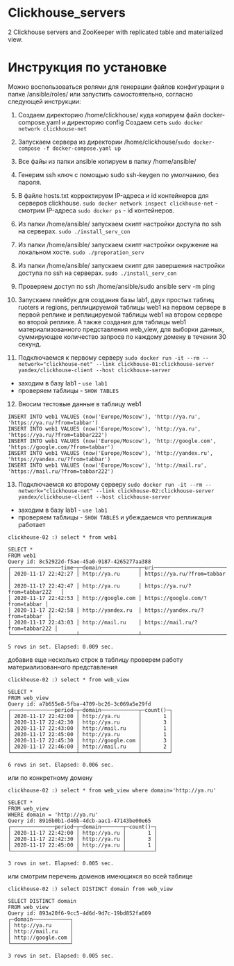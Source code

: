 # Clickhouse_servers
2 Clickhouse servers and ZooKeeper with replicated table and materialized view.

# Инструкция по установке
Можно воспользоваться ролями для генерации файлов конфигурации в папке /ansible/roles/
или запустить самостоятельно, согласно следующей инструкции:

1. Создаем директорию /home/clickhouse/ куда копируем файл docker-compose.yaml и директорию config
Создаем сеть `sudo docker network clickhouse-net` 

2. Запускаем сервера из директории /home/clickhouse/`sudo docker-compose -f docker-compose.yaml up`

3. Все файы из папки ansible копируем в папку /home/ansible/

4. Генерим ssh ключ с помощью sudo ssh-keygen по умолчанию, без пароля.

5. В файле hosts.txt корректируем IP-адреса и id контейнеров для серверов clickhouse.
`sudo docker network inspect clickhouse-net` - смотрим IP-адреса
`sudo docker ps` - id контейнеров.

6. Из папки /home/ansible/ запускаем скипт настройки доступа по ssh на серверах.
`sudo ./install_serv_con`

7. Из папки /home/ansible/ запускаем скипт настройки окружение на локальном хосте.
`sudo ./preporation_serv`

8. Из папки /home/ansible/ запускаем скипт для завершения настройки доступа по ssh на серверах.
`sudo ./install_serv_con`

9. Проверяем доступ по ssh /home/ansible/sudo ansible serv -m ping

10. Запускаем плейбук для создания базы lab1, двух простых таблиц ruoters и regions,
реплицируемой таблицы web1 на первом сервере в первой реплике и реплицируемой таблицы 
web1 на втором сервере во второй реплике. А также создания для таблицы web1 материализованного представления 
web_view, для выборки данных, суммирующее количество запросв по каждому домену в течении 30 секунд.

11. Подключаемся к первому серверу
`sudo docker run -it --rm --network="clickhouse-net" --link clickhouse-01:clickhouse-server yandex/clickhouse-client --host clickhouse-server`
- заходим в базу lab1 - `use lab1`
- проверяем таблицы - `SHOW TABLES`

12. Вносим тестовые данные в таблицу web1
```
INSERT INTO web1 VALUES (now('Europe/Moscow'), 'http://ya.ru', 'https://ya.ru/?from=tabbar')
INSERT INTO web1 VALUES (now('Europe/Moscow'), 'http://ya.ru', 'https://ya.ru/?from=tabbar222')
INSERT INTO web1 VALUES (now('Europe/Moscow'), 'http://google.com', 'https://google.com/?from=tabbar')
INSERT INTO web1 VALUES (now('Europe/Moscow'), 'http://yandex.ru', 'https://yandex.ru/?from=tabbar')
INSERT INTO web1 VALUES (now('Europe/Moscow'), 'http://mail.ru', 'https://mail.ru/?from=tabbar222')
```
13. Подключаемся ко второму серверу
`sudo docker run -it --rm --network="clickhouse-net" --link clickhouse-02:clickhouse-server yandex/clickhouse-client --host clickhouse-server`
- заходим в базу lab1 - `use lab1`
- проверяем таблицы - `SHOW TABLES`
и убеждаемся что репликация работает
```
clickhouse-02 :) select * from web1

SELECT *
FROM web1
Query id: 8c52922d-f5ae-45a0-9187-4265277aa388
┌────────────────time─┬─domain────────────┬─uri─────────────────────────────┐
│ 2020-11-17 22:42:27 │ http://ya.ru      │ https://ya.ru/?from=tabbar      │
│ 2020-11-17 22:42:47 │ http://ya.ru      │ https://ya.ru/?from=tabbar222   │
│ 2020-11-17 22:42:53 │ http://google.com │ https://google.com/?from=tabbar │
│ 2020-11-17 22:42:58 │ http://yandex.ru  │ https://yandex.ru/?from=tabbar  │
│ 2020-11-17 22:43:03 │ http://mail.ru    │ https://mail.ru/?from=tabbar222 │
└─────────────────────┴───────────────────┴─────────────────────────────────┘

5 rows in set. Elapsed: 0.009 sec. 
```
добавив еще несколько строк в таблицу проверем работу материализованного представления
```
clickhouse-02 :) select * from web_view

SELECT *
FROM web_view
Query id: a7b655e8-5fba-4709-bc26-3c069a5e29fd
┌──────────────period─┬─domain────────────┬─count()─┐
│ 2020-11-17 22:42:00 │ http://ya.ru      │       1 │
│ 2020-11-17 22:42:30 │ http://ya.ru      │       3 │
│ 2020-11-17 22:43:00 │ http://mail.ru    │       1 │
│ 2020-11-17 22:45:00 │ http://ya.ru      │       1 │
│ 2020-11-17 22:45:30 │ http://google.com │       3 │
│ 2020-11-17 22:46:00 │ http://mail.ru    │       2 │
└─────────────────────┴───────────────────┴─────────┘

6 rows in set. Elapsed: 0.006 sec. 
```
или по конкретному домену
```
clickhouse-02 :) select * from web_view where domain='http://ya.ru'

SELECT *
FROM web_view
WHERE domain = 'http://ya.ru'
Query id: 8916b0b1-d46b-4dcb-aac1-47143be00e65
┌──────────────period─┬─domain───────┬─count()─┐
│ 2020-11-17 22:42:00 │ http://ya.ru │       1 │
│ 2020-11-17 22:42:30 │ http://ya.ru │       3 │
│ 2020-11-17 22:45:00 │ http://ya.ru │       1 │
└─────────────────────┴──────────────┴─────────┘

3 rows in set. Elapsed: 0.005 sec.
```
или смотрим перечень доменов имеющихся во всей таблице
```
clickhouse-02 :) select DISTINCT domain from web_view

SELECT DISTINCT domain
FROM web_view
Query id: 893a20f6-9cc5-4d6d-9d7c-19bd852fa609
┌─domain────────────┐
│ http://ya.ru      │
│ http://mail.ru    │
│ http://google.com │
└───────────────────┘

3 rows in set. Elapsed: 0.005 sec. 
```

